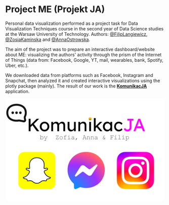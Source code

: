 # Project ME (Projekt JA)

Personal data visualization performed as a project task for Data Visualization Techniques course in the second year of Data Science studies at the Warsaw University of Technology. Authors: [@FilipLangiewicz](https://github.com/FilipLangiewicz), [@ZosiaKaminska](https://github.com/kaminskaz) and [@AnnaOstrowska](https://github.com/annaostrowska03).

The aim of the project was to prepare an interactive dashboard/website about ME: visualizing the authors' activity through the prism of the Internet of Things (data from: Facebook, Google, YT, mail, wearables, bank, Spotify, Uber, etc.).

We downloaded data from platforms such as Facebook, Instagram and Snapchat, then analyzed it and created interactive visualizations using the plotly package (mainly). The result of our work is the 
**[KomunikacJA](https://gpla7.shinyapps.io/KomunikacJA/)** application. 

<div align="center">
  <img src="app/KomunikacJA/www/logo.png" width="600"/>
</div>

